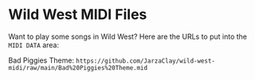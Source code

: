 # Wild West MIDI Files

Want to play some songs in Wild West? Here are the URLs to put into the ``MIDI DATA`` area:

Bad Piggies Theme: ``https://github.com/JarzaClay/wild-west-midi/raw/main/Bad%20Piggies%20Theme.mid``
